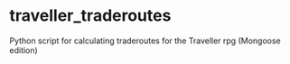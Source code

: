 # traveller_traderoutes
Python script for calculating traderoutes for the Traveller rpg (Mongoose edition)
